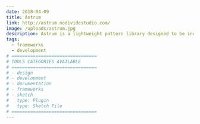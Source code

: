 ```yaml
---
date: 2018-04-09
title: Astrum
link: http://astrum.nodividestudio.com/
image: /uploads/astrum.jpg
description: Astrum is a lightweight pattern library designed to be included with any web project. It's non-opinionated and doesn't expect you to write your markup or code in any particular way.
tags:
  - frameworks
  - development
# ================================
# TOOLS CATEGORIES AVAILABLE
# ================================
# - design
# - development
# - documentation
# - frameworks
# - sketch
#   type: Plugin
#   type: Sketch File
# ================================
---
```

